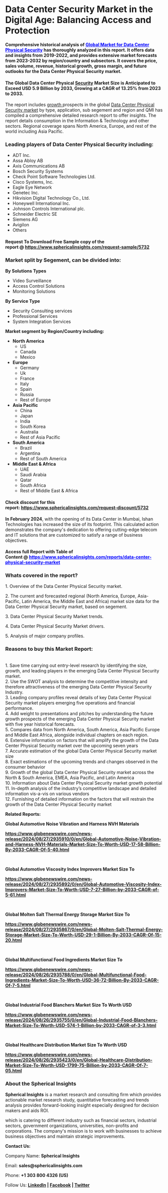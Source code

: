 <div class="content-title">
<h1>Data Center Security Market in the Digital Age: Balancing Access and Protection</h1>
<p><strong>Comprehensive historical analysis of&nbsp;<span style="color: #0000ff;"><a style="color: #0000ff;" href="https://www.sphericalinsights.com/reports/data-center-physical-security-market" target="_blank" rel="noopener">Global Market for Data Center Physical Security</a></span>&nbsp;has thoroughly analyzed in this report. It offers data and insights from 2019-2022, and provides extensive market forecasts from 2023-2032 by region/country and subsectors. It covers the price, sales volume, revenue, historical growth, gross margin, and future outlooks for the Data Center Physical Security market.</strong></p>
<h4><strong>The Global Data Center Physical&nbsp;<a href="https://www.sphericalinsights.com/reports/modular-data-center-market" target="_blank" rel="noopener">Security</a>&nbsp;Market Size is Anticipated to Exceed USD 5.9 Billion by 2033, Growing at a CAGR of 13.25% from 2023 to 2033.</strong></h4>
<p>The report includes&nbsp;<a href="https://www.sphericalinsights.com/reports/data-center-equipment-market" target="_blank" rel="noopener">growth&nbsp;</a>prospects in the global&nbsp;<a href="https://www.sphericalinsights.com/reports/green-data-center-market" target="_blank" rel="noopener">Data Center Physical Security market</a>&nbsp;by type, application, sub segement and region and QMI has compiled a comprehensive detailed research report to offer insights. The report details consumption in the Information &amp; Technology and other sectors. Regional coverage spans North America, Europe, and rest of the world including Asia Pacific.</p>
<h3><strong>Leading players of Data Center Physical Security including:</strong></h3>
<ul>
<li>ADT Inc.</li>
<li>Assa Abloy AB</li>
<li>Axis Communications AB</li>
<li>Bosch Security Systems</li>
<li>Check Point Software Technologies Ltd.</li>
<li>Cisco Systems, Inc.</li>
<li>Eagle Eye Network</li>
<li>Genetec Inc.</li>
<li>Hikvision Digital Technology Co., Ltd.</li>
<li>Honeywell International Inc.</li>
<li>Johnson Controls International plc.</li>
<li>Schneider Electric SE</li>
<li>Siemens AG</li>
<li>Avigilon</li>
<li>Others</li>
</ul>
<h4>Request To Download Free Sample copy of the report&nbsp;@&nbsp;<a href="https://www.sphericalinsights.com/request-sample/5732" target="_blank" rel="noopener">https://www.sphericalinsights.com/request-sample/5732</a></h4>
<h3><strong>Market split by Segement, can be divided into:</strong></h3>
<p><strong>By Solutions Types</strong></p>
<ul>
<li>Video Surveillance</li>
<li>Access Control Solutions</li>
<li>Monitoring Solutions</li>
</ul>
<p><strong>By Service Type</strong></p>
<ul>
<li>Security Consulting services</li>
<li>Professional Services</li>
<li>System Integration Services</li>
</ul>
<p><strong>Market segment by Region/Country including:</strong></p>
<ul>
<li><strong>North America</strong>
<ul>
<li>US</li>
<li>Canada</li>
<li>Mexico</li>
</ul>
</li>
<li><strong>Europe</strong>
<ul>
<li>Germany</li>
<li>Uk</li>
<li>France</li>
<li>Italy</li>
<li>Spain</li>
<li>Russia</li>
<li>Rest of Europe</li>
</ul>
</li>
<li><strong>Asia Pacific</strong>
<ul>
<li>China</li>
<li>Japan</li>
<li>India</li>
<li>South Korea</li>
<li>Australia</li>
<li>Rest of Asia Pacific</li>
</ul>
</li>
<li><strong>South America</strong>
<ul>
<li>Brazil</li>
<li>Argentina</li>
<li>Rest of South America</li>
</ul>
</li>
<li><strong>Middle East &amp; Africa</strong>
<ul>
<li>UAE</li>
<li>Saudi Arabia</li>
<li>Qatar</li>
<li>South Africa</li>
<li>Rest of Middle East &amp; Africa</li>
</ul>
</li>
</ul>
<h4>Check discount for this report:&nbsp;<a href="https://www.sphericalinsights.com/request-discount/5732" target="_blank" rel="noopener">https://www.sphericalinsights.com/request-discount/5732</a></h4>
<p><strong>In February 2024</strong>, with the opening of its Data Center in Mumbai, Ishan Technologies has increased the size of its footprint. This calculated action demonstrates the company's dedication to offering cutting-edge telecom and IT solutions that are customized to satisfy a range of business objectives.</p>
<h4>Access full Report with Table of Content&nbsp;@&nbsp;<span style="color: #0000ff;"><a style="color: #0000ff;" href="https://www.sphericalinsights.com/reports/data-center-physical-security-market" target="_blank" rel="noopener" data-center-physical-security-market="">https://www.sphericalinsights.com/reports/data-center-physical-security-market</a></span></h4>
<h3><strong>Whats covered in the report?</strong></h3>
<p>1. Overview of the Data Center Physical Security market.</p>
<p>2. The current and forecasted regional (North America, Europe, Asia-Pacific, Latin America, the Middle East and Africa) market size data for the Data Center Physical Security market, based on segement.</p>
<p>3. Data Center Physical Security Market trends.</p>
<p>4. Data Center Physical Security Market drivers.</p>
<p>5. Analysis of major company profiles.</p>
<h3><strong>Reasons to buy this Market Report:</strong></h3>
<p><br />1. Save time carrying out entry-level research by identifying the size, growth, and leading players in the emerging Data Center Physical Security market.<br />2. Use the SWOT analysis to determine the competitive intensity and therefore attractiveness of the emerging Data Center Physical Security Industry.<br />3. Leading company profiles reveal details of key Data Center Physical Security market players emerging five operations and financial performance.<br />4. Add weight to presentations and pitches by understanding the future growth prospects of the emerging Data Center Physical Security market with five year historical forecasts.<br />5. Compares data from North America, South America, Asia Pacific Europe and Middle East Africa, alongside individual chapters on each region.<br />6. Extensive information on factors that will amplify the growth of the Data Center Physical Security market over the upcoming seven years<br />7. Accurate estimation of the global Data Center Physical Security market size<br />8. Exact estimations of the upcoming trends and changes observed in the consumer behavior<br />9. Growth of the global Data Center Physical Security market across the North &amp; South America, EMEA, Asia Pacific, and Latin America<br />10. Information about Data Center Physical Security market growth potential<br />11. In-depth analysis of the industry&rsquo;s competitive landscape and detailed information vis-a-vis on various vendors<br />12. Furnishing of detailed information on the factors that will restrain the growth of the Data Center Physical Security market</p>
<p><strong>Related Reports:</strong></p>
<p><strong>Global Automotive Noise Vibration and Harness NVH Materials</strong></p>
<p><strong><a href="https://www.globenewswire.com/news-release/2024/08/27/2935910/0/en/Global-Automotive-Noise-Vibration-and-Harness-NVH-Materials-Market-Size-To-Worth-USD-17-58-Billion-By-2033-CAGR-Of-5-40.html">https://www.globenewswire.com/news-release/2024/08/27/2935910/0/en/Global-Automotive-Noise-Vibration-and-Harness-NVH-Materials-Market-Size-To-Worth-USD-17-58-Billion-By-2033-CAGR-Of-5-40.html</a></strong></p>
<p><strong>&nbsp;</strong></p>
<p><strong>Global Automotive Viscosity Index Improvers Market Size To</strong></p>
<p><strong><a href="https://www.globenewswire.com/news-release/2024/08/27/2935892/0/en/Global-Automotive-Viscosity-Index-Improvers-Market-Size-To-Worth-USD-7-27-Billion-by-2033-CAGR-of-5-61.html">https://www.globenewswire.com/news-release/2024/08/27/2935892/0/en/Global-Automotive-Viscosity-Index-Improvers-Market-Size-To-Worth-USD-7-27-Billion-by-2033-CAGR-of-5-61.html</a></strong></p>
<p><strong>&nbsp;</strong></p>
<p><strong>Global Molten Salt Thermal Energy Storage Market Size To</strong></p>
<p><strong><a href="https://www.globenewswire.com/news-release/2024/08/27/2935867/0/en/Global-Molten-Salt-Thermal-Energy-Storage-Market-Size-To-Worth-USD-29-1-Billion-By-2033-CAGR-Of-15-20.html">https://www.globenewswire.com/news-release/2024/08/27/2935867/0/en/Global-Molten-Salt-Thermal-Energy-Storage-Market-Size-To-Worth-USD-29-1-Billion-By-2033-CAGR-Of-15-20.html</a></strong></p>
<p><strong>&nbsp;</strong></p>
<p><strong>Global Multifunctional Food Ingredients Market Size To</strong></p>
<p><strong><a href="https://www.globenewswire.com/news-release/2024/08/26/2935788/0/en/Global-Multifunctional-Food-Ingredients-Market-Size-To-Worth-USD-36-72-Billion-By-2033-CAGR-Of-7-5.html">https://www.globenewswire.com/news-release/2024/08/26/2935788/0/en/Global-Multifunctional-Food-Ingredients-Market-Size-To-Worth-USD-36-72-Billion-By-2033-CAGR-Of-7-5.html</a>&nbsp;</strong></p>
<p><strong>&nbsp;</strong></p>
<p><strong>Global Industrial Food Blanchers Market Size To Worth USD</strong></p>
<p><strong><a href="https://www.globenewswire.com/news-release/2024/08/26/2935755/0/en/Global-Industrial-Food-Blanchers-Market-Size-To-Worth-USD-574-1-Billion-by-2033-CAGR-of-3-3.html">https://www.globenewswire.com/news-release/2024/08/26/2935755/0/en/Global-Industrial-Food-Blanchers-Market-Size-To-Worth-USD-574-1-Billion-by-2033-CAGR-of-3-3.html</a>&nbsp;</strong></p>
<p><strong>&nbsp;</strong></p>
<p><strong>Global Healthcare Distribution Market Size To Worth USD</strong></p>
<p><strong><strong><a href="https://www.globenewswire.com/news-release/2024/08/26/2935423/0/en/Global-Healthcare-Distribution-Market-Size-To-Worth-USD-1799-75-Billion-by-2033-CAGR-Of-7-05.html">https://www.globenewswire.com/news-release/2024/08/26/2935423/0/en/Global-Healthcare-Distribution-Market-Size-To-Worth-USD-1799-75-Billion-by-2033-CAGR-Of-7-05.html</a></strong></strong></p>
<h3><strong>About the Spherical Insights</strong></h3>
<p><strong>Spherical Insights</strong>&nbsp;is a market research and consulting firm which provides actionable market research study, quantitative forecasting and trends analysis provides forward-looking insight especially designed for decision makers and aids ROI.</p>
<p>which is catering to different industry such as financial sectors, industrial sectors, government organizations, universities, non-profits and corporations. The company's mission is to work with businesses to achieve business objectives and maintain strategic improvements.</p>
<p><strong>Contact Us:</strong></p>
<p>Company Name:&nbsp;<strong>Spherical Insights</strong></p>
<p>Email:&nbsp;<strong>sales@sphericalinsights.com</strong></p>
<p>Phone:&nbsp;<strong>+1 303 800 4326 (US)</strong></p>
<p>Follow Us:&nbsp;<strong><a href="https://www.linkedin.com/company/spherical-insight/"><u>LinkedIn</u></a>&nbsp;|&nbsp;<a href="https://www.facebook.com/sphericalinsights22"><u>Facebook</u></a>&nbsp;|&nbsp;<a href="https://twitter.com/SInsights_US"><u>Twitter</u></a></strong></p>
</div>
